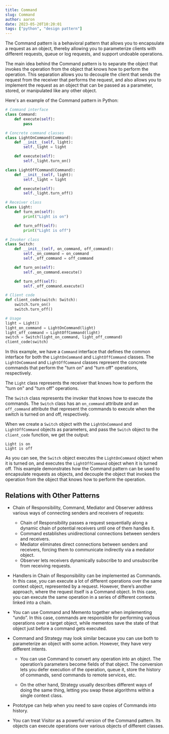 ```yaml
---
title: Command
slug: Command
author: aaron
date: 2023-05-20T10:20:01
tags: ["python", "design pattern"]
---
```



The Command pattern is a behavioral pattern that allows you to encapsulate a request as an object, thereby allowing you to parameterize clients with different requests, queue or log requests, and support undoable operations.

The main idea behind the Command pattern is to separate the object that invokes the operation from the object that knows how to perform the operation. This separation allows you to decouple the client that sends the request from the receiver that performs the request, and also allows you to implement the request as an object that can be passed as a parameter, stored, or manipulated like any other object.

Here's an example of the Command pattern in Python:

```python
# Command interface
class Command:
    def execute(self):
        pass

# Concrete command classes
class LightOnCommand(Command):
    def __init__(self, light):
        self._light = light

    def execute(self):
        self._light.turn_on()

class LightOffCommand(Command):
    def __init__(self, light):
        self._light = light

    def execute(self):
        self._light.turn_off()

# Receiver class
class Light:
    def turn_on(self):
        print("Light is on")

    def turn_off(self):
        print("Light is off")

# Invoker class
class Switch:
    def __init__(self, on_command, off_command):
        self._on_command = on_command
        self._off_command = off_command

    def turn_on(self):
        self._on_command.execute()

    def turn_off(self):
        self._off_command.execute()

# Client code
def client_code(switch: Switch):
    switch.turn_on()
    switch.turn_off()

# Usage
light = Light()
light_on_command = LightOnCommand(light)
light_off_command = LightOffCommand(light)
switch = Switch(light_on_command, light_off_command)
client_code(switch)
```

In this example, we have a `Command` interface that defines the common interface for both the `LightOnCommand` and `LightOffCommand` classes. The `LightOnCommand` and `LightOffCommand` classes represent the concrete commands that perform the "turn on" and "turn off" operations, respectively.

The `Light` class represents the receiver that knows how to perform the "turn on" and "turn off" operations.

The `Switch` class represents the invoker that knows how to execute the commands. The `Switch` class has an `on_command` attribute and an `off_command` attribute that represent the commands to execute when the switch is turned on and off, respectively.

When we create a `Switch` object with the `LightOnCommand` and `LightOffCommand` objects as parameters, and pass the `Switch` object to the `client_code` function, we get the output:

```
Light is on
Light is off
```

As you can see, the `Switch` object executes the `LightOnCommand` object when it is turned on, and executes the `LightOffCommand` object when it is turned off. This example demonstrates how the Command pattern can be used to encapsulate requests as objects, and decouple the object that invokes the operation from the object that knows how to perform the operation.

## Relations with Other Patterns

- Chain of Responsibility, Command, Mediator and Observer address various ways of connecting senders and receivers of requests:

  - Chain of Responsibility passes a request sequentially along a dynamic chain of potential receivers until one of them handles it.
  - Command establishes unidirectional connections between senders and receivers.
  - Mediator eliminates direct connections between senders and receivers, forcing them to communicate indirectly via a mediator object.
  - Observer lets receivers dynamically subscribe to and unsubscribe from receiving requests.

- Handlers in Chain of Responsibility can be implemented as Commands. In this case, you can execute a lot of different operations over the same context object, represented by a request.
  However, there’s another approach, where the request itself is a Command object. In this case, you can execute the same operation in a series of different contexts linked into a chain.

- You can use Command and Memento together when implementing “undo”. In this case, commands are responsible for performing various operations over a target object, while mementos save the state of that object just before a command gets executed.

- Command and Strategy may look similar because you can use both to parameterize an object with some action. However, they have very different intents.

  - You can use Command to convert any operation into an object. The operation’s parameters become fields of that object. The conversion lets you defer execution of the operation, queue it, store the history of commands, send commands to remote services, etc.

  - On the other hand, Strategy usually describes different ways of doing the same thing, letting you swap these algorithms within a single context class.

- Prototype can help when you need to save copies of Commands into history.

- You can treat Visitor as a powerful version of the Command pattern. Its objects can execute operations over various objects of different classes.
